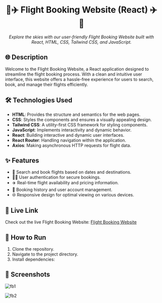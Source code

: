 <h1 align="center">
   🛫✈️ Flight Booking Website (React) ✈️🛬
</h1>

<p align="center">
  <em>Explore the skies with our user-friendly Flight Booking Website built with React, HTML, CSS, Tailwind CSS, and JavaScript.</em>
</p>

## 🌐 Description

Welcome to the Flight Booking Website, a React application designed to streamline the flight booking process. With a clean and intuitive user interface, this website offers a hassle-free experience for users to search, book, and manage their flights efficiently.

## 🛠️ Technologies Used

- **HTML**: Provides the structure and semantics for the web pages.
- **CSS**: Styles the components and ensures a visually appealing design.
- **Tailwind CSS**: A utility-first CSS framework for styling components.
- **JavaScript**: Implements interactivity and dynamic behavior.
- **React**: Building interactive and dynamic user interfaces.
- **React Router**: Handling navigation within the application.
- **Axios**: Making asynchronous HTTP requests for flight data.

## ✨ Features

- 📅 Search and book flights based on dates and destinations.
- 🧑‍💼 User authentication for secure bookings.
- ✈️ Real-time flight availability and pricing information.
- 📄 Booking history and user account management.
- 🌐 Responsive design for optimal viewing on various devices.

## 🚀 Live Link

Check out the live Flight Booking Website: [Flight Booking Website](https://flightbookingkml.netlify.app/)

## 🏃 How to Run

1. Clone the repository.
2. Navigate to the project directory.
3. Install dependencies:   

## 🌟 Screenshots
![fb1](https://github.com/Kamu08/Flight-Booking-Website/assets/87929852/7a189bf1-fbef-4ef3-b0a9-66834261937d)


![fb2](https://github.com/Kamu08/Flight-Booking-Website/assets/87929852/87a85482-1acf-44ce-9d1d-8f6097183ffe)
